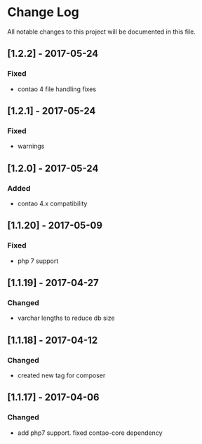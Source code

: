 # Change Log
All notable changes to this project will be documented in this file.

## [1.2.2] - 2017-05-24

### Fixed
- contao 4 file handling fixes

## [1.2.1] - 2017-05-24

### Fixed
- warnings

## [1.2.0] - 2017-05-24

### Added
- contao 4.x compatibility

## [1.1.20] - 2017-05-09

### Fixed
- php 7 support

## [1.1.19] - 2017-04-27

### Changed
- varchar lengths to reduce db size

## [1.1.18] - 2017-04-12

### Changed
- created new tag for composer

## [1.1.17] - 2017-04-06

### Changed
- add php7 support. fixed contao-core dependency
